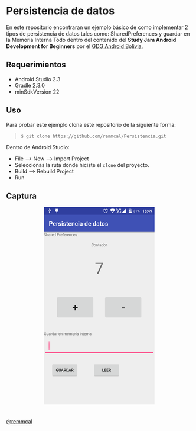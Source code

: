 # Persistencia de datos

En este repositorio encontraran un ejemplo básico de como implementar 2 tipos de persistencia de datos tales como: SharedPreferences y guardar en la Memoria Interna
Todo dentro del contenido del **Study Jam Android Development for Beginners** por el [GDG Android Bolivia.](http://www.gdg.androidbolivia.com/)


## Requerimientos

  * Android Studio 2.3
  * Gradle 2.3.0
  * minSdkVersion 22

## Uso

Para probar este ejemplo clona este repositorio de la siguiente forma:
>
>     $ git clone https://github.com/remmcal/Persistencia.git

Dentro de Android Studio:

* File --> New --> Import Project
* Seleccionas la ruta donde hiciste el `clone` del proyecto.
* Build --> Rebuild Project
* Run

## Captura

<div align="center">
    <center>
        <img src="/img/captura.png" width="300">
    </center>
</div>
<br><br>
<a href="http://www.miramicodigo.com" target="_blank">@remmcal
